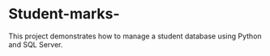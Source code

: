 # Student-marks-
This project demonstrates how to manage a student database using Python and SQL Server.

